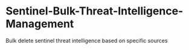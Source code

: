 # Sentinel-Bulk-Threat-Intelligence-Management
Bulk delete sentinel threat intelligence based on specific sources
